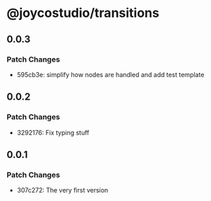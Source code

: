 # @joycostudio/transitions

## 0.0.3

### Patch Changes

- 595cb3e: simplify how nodes are handled and add test template

## 0.0.2

### Patch Changes

- 3292176: Fix typing stuff

## 0.0.1

### Patch Changes

- 307c272: The very first version
